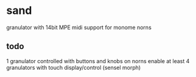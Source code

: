 # sand
granulator with 14bit MPE midi support for monome norns

## todo
1 granulator controlled with buttons and knobs on norns
enable at least 4 granulators with touch display/control (sensel morph)
